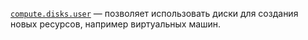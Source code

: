 [`compute.disks.user`](../../../../iam/concepts/access-control/roles.md#compute-disks-user) — позволяет использовать диски для создания новых ресурсов, например виртуальных машин.